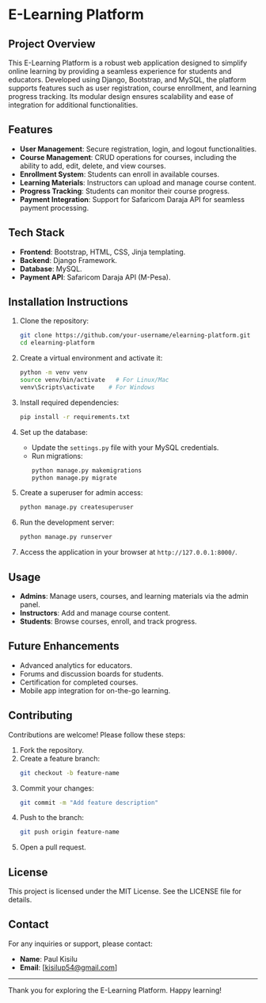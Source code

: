 # E-Learning Platform

## Project Overview
This E-Learning Platform is a robust web application designed to simplify online learning by providing a seamless experience for students and educators. Developed using Django, Bootstrap, and MySQL, the platform supports features such as user registration, course enrollment, and learning progress tracking. Its modular design ensures scalability and ease of integration for additional functionalities.

## Features
- **User Management**: Secure registration, login, and logout functionalities.
- **Course Management**: CRUD operations for courses, including the ability to add, edit, delete, and view courses.
- **Enrollment System**: Students can enroll in available courses.
- **Learning Materials**: Instructors can upload and manage course content.
- **Progress Tracking**: Students can monitor their course progress.
- **Payment Integration**: Support for Safaricom Daraja API for seamless payment processing.

## Tech Stack
- **Frontend**: Bootstrap, HTML, CSS, Jinja templating.
- **Backend**: Django Framework.
- **Database**: MySQL.
- **Payment API**: Safaricom Daraja API (M-Pesa).

## Installation Instructions
1. Clone the repository:
   ```bash
   git clone https://github.com/your-username/elearning-platform.git
   cd elearning-platform
   ```

2. Create a virtual environment and activate it:
   ```bash
   python -m venv venv
   source venv/bin/activate   # For Linux/Mac
   venv\Scripts\activate    # For Windows
   ```

3. Install required dependencies:
   ```bash
   pip install -r requirements.txt
   ```

4. Set up the database:
   - Update the `settings.py` file with your MySQL credentials.
   - Run migrations:
     ```bash
     python manage.py makemigrations
     python manage.py migrate
     ```

5. Create a superuser for admin access:
   ```bash
   python manage.py createsuperuser
   ```

6. Run the development server:
   ```bash
   python manage.py runserver
   ```

7. Access the application in your browser at `http://127.0.0.1:8000/`.

## Usage
- **Admins**: Manage users, courses, and learning materials via the admin panel.
- **Instructors**: Add and manage course content.
- **Students**: Browse courses, enroll, and track progress.

## Future Enhancements
- Advanced analytics for educators.
- Forums and discussion boards for students.
- Certification for completed courses.
- Mobile app integration for on-the-go learning.

## Contributing
Contributions are welcome! Please follow these steps:
1. Fork the repository.
2. Create a feature branch:
   ```bash
   git checkout -b feature-name
   ```
3. Commit your changes:
   ```bash
   git commit -m "Add feature description"
   ```
4. Push to the branch:
   ```bash
   git push origin feature-name
   ```
5. Open a pull request.

## License
This project is licensed under the MIT License. See the LICENSE file for details.

## Contact
For any inquiries or support, please contact:
- **Name**: Paul Kisilu
- **Email**: [kisilup54@gmail.com]


---
Thank you for exploring the E-Learning Platform. Happy learning!

